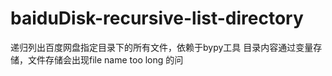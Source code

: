 # baiduDisk-recursive-list-directory
递归列出百度网盘指定目录下的所有文件，依赖于bypy工具
目录内容通过变量存储，文件存储会出现file name too long 的问
